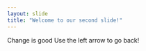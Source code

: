 ```yaml
---
layout: slide
title: "Welcome to our second slide!"
---
```

Change is good 
Use the left arrow to go back!
